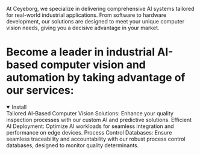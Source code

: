 At Ceyeborg, we specialize in delivering comprehensive AI systems tailored for real-world industrial applications. 
From software to hardware development, our solutions are designed to meet your unique computer vision needs, 
giving you a decisive advantage in your market.

# Become a leader in industrial AI-based computer vision and automation by taking advantage of our services:</code>

<details open>
<summary>Install</summary>
</details>  
Tailored AI-Based Computer Vision Solutions: Enhance your quality inspection processes with our custom AI and predictive solutions.
Efficient AI Deployment: Optimize AI workloads for seamless integration and performance on edge devices.
Process Control Databases: Ensure seamless traceability and accountability with our robust process control databases, designed to monitor quality determinants.

